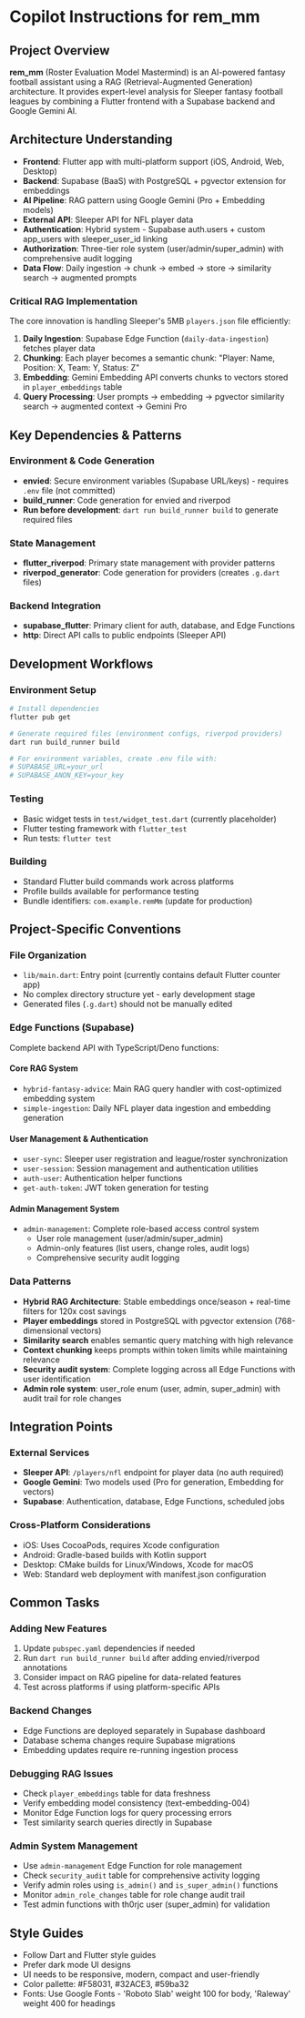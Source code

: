 # Copilot Instructions for rem_mm

## Project Overview
**rem_mm** (Roster Evaluation Model Mastermind) is an AI-powered fantasy football assistant using a RAG (Retrieval-Augmented Generation) architecture. It provides expert-level analysis for Sleeper fantasy football leagues by combining a Flutter frontend with a Supabase backend and Google Gemini AI.

## Architecture Understanding
- **Frontend**: Flutter app with multi-platform support (iOS, Android, Web, Desktop)
- **Backend**: Supabase (BaaS) with PostgreSQL + pgvector extension for embeddings
- **AI Pipeline**: RAG pattern using Google Gemini (Pro + Embedding models)
- **External API**: Sleeper API for NFL player data
- **Authentication**: Hybrid system - Supabase auth.users + custom app_users with sleeper_user_id linking
- **Authorization**: Three-tier role system (user/admin/super_admin) with comprehensive audit logging
- **Data Flow**: Daily ingestion → chunk → embed → store → similarity search → augmented prompts

### Critical RAG Implementation
The core innovation is handling Sleeper's 5MB `players.json` file efficiently:
1. **Daily Ingestion**: Supabase Edge Function (`daily-data-ingestion`) fetches player data
2. **Chunking**: Each player becomes a semantic chunk: "Player: Name, Position: X, Team: Y, Status: Z"
3. **Embedding**: Gemini Embedding API converts chunks to vectors stored in `player_embeddings` table
4. **Query Processing**: User prompts → embedding → pgvector similarity search → augmented context → Gemini Pro

## Key Dependencies & Patterns

### Environment & Code Generation
- **envied**: Secure environment variables (Supabase URL/keys) - requires `.env` file (not committed)
- **build_runner**: Code generation for envied and riverpod
- **Run before development**: `dart run build_runner build` to generate required files

### State Management
- **flutter_riverpod**: Primary state management with provider patterns
- **riverpod_generator**: Code generation for providers (creates `.g.dart` files)

### Backend Integration
- **supabase_flutter**: Primary client for auth, database, and Edge Functions
- **http**: Direct API calls to public endpoints (Sleeper API)

## Development Workflows

### Environment Setup
```bash
# Install dependencies
flutter pub get

# Generate required files (environment configs, riverpod providers)
dart run build_runner build

# For environment variables, create .env file with:
# SUPABASE_URL=your_url
# SUPABASE_ANON_KEY=your_key
```

### Testing
- Basic widget tests in `test/widget_test.dart` (currently placeholder)
- Flutter testing framework with `flutter_test`
- Run tests: `flutter test`

### Building
- Standard Flutter build commands work across platforms
- Profile builds available for performance testing
- Bundle identifiers: `com.example.remMm` (update for production)

## Project-Specific Conventions

### File Organization
- `lib/main.dart`: Entry point (currently contains default Flutter counter app)
- No complex directory structure yet - early development stage
- Generated files (`.g.dart`) should not be manually edited

### Edge Functions (Supabase)
Complete backend API with TypeScript/Deno functions:

#### Core RAG System
- `hybrid-fantasy-advice`: Main RAG query handler with cost-optimized embedding system
- `simple-ingestion`: Daily NFL player data ingestion and embedding generation

#### User Management & Authentication
- `user-sync`: Sleeper user registration and league/roster synchronization
- `user-session`: Session management and authentication utilities
- `auth-user`: Authentication helper functions
- `get-auth-token`: JWT token generation for testing

#### Admin Management System
- `admin-management`: Complete role-based access control system
  - User role management (user/admin/super_admin)
  - Admin-only features (list users, change roles, audit logs)
  - Comprehensive security audit logging

### Data Patterns
- **Hybrid RAG Architecture**: Stable embeddings once/season + real-time filters for 120x cost savings
- **Player embeddings** stored in PostgreSQL with pgvector extension (768-dimensional vectors)
- **Similarity search** enables semantic query matching with high relevance
- **Context chunking** keeps prompts within token limits while maintaining relevance
- **Security audit system**: Complete logging across all Edge Functions with user identification
- **Admin role system**: user_role enum (user, admin, super_admin) with audit trail for role changes

## Integration Points

### External Services
- **Sleeper API**: `/players/nfl` endpoint for player data (no auth required)
- **Google Gemini**: Two models used (Pro for generation, Embedding for vectors)
- **Supabase**: Authentication, database, Edge Functions, scheduled jobs

### Cross-Platform Considerations
- iOS: Uses CocoaPods, requires Xcode configuration
- Android: Gradle-based builds with Kotlin support
- Desktop: CMake builds for Linux/Windows, Xcode for macOS
- Web: Standard web deployment with manifest.json configuration

## Common Tasks

### Adding New Features
1. Update `pubspec.yaml` dependencies if needed
2. Run `dart run build_runner build` after adding envied/riverpod annotations
3. Consider impact on RAG pipeline for data-related features
4. Test across platforms if using platform-specific APIs

### Backend Changes
- Edge Functions are deployed separately in Supabase dashboard
- Database schema changes require Supabase migrations
- Embedding updates require re-running ingestion process

### Debugging RAG Issues
- Check `player_embeddings` table for data freshness
- Verify embedding model consistency (text-embedding-004)
- Monitor Edge Function logs for query processing errors
- Test similarity search queries directly in Supabase

### Admin System Management
- Use `admin-management` Edge Function for role management
- Check `security_audit` table for comprehensive activity logging
- Verify admin roles using `is_admin()` and `is_super_admin()` functions
- Monitor `admin_role_changes` table for role change audit trail
- Test admin functions with th0rjc user (super_admin) for validation

## Style Guides
- Follow Dart and Flutter style guides
- Prefer dark mode UI designs
- UI needs to be responsive, modern, compact and user-friendly
- Color pallette: #F58031, #32ACE3, #59ba32
- Fonts: Use Google Fonts - 'Roboto Slab' weight 100 for body, 'Raleway' weight 400 for headings